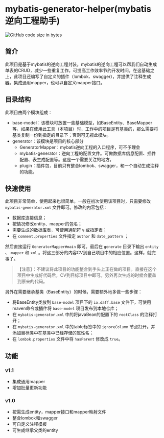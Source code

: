 # mybatis-generator-helper(mybatis逆向工程助手)
![GitHub code size in bytes](https://img.shields.io/github/languages/code-size/daffupman/mybatis-generator-helper)

## 简介

此项目是基于mybatis的逆向工程封装。mybatis的逆向工程可以帮我们自动生成单表的CRUD，减少一些重复工作，可提高工作效率节约开发时间。在这基础之上，此项目还编写了自定义的插件（lombok、swagger），并提供了注释生成器。集成通用mapper，也可以自定义mapper接口。


## 目录结构

此项目由两个模块组成：
- base-model：该模块可放置一些基础模型，如BaseEntity、BaseMapper等，如果在使用此工具（本项目）时，工作中的项目是有基类的，那么需要将基类复制一份到指定的目录下；否则可无视此模块。
- generator：该模块是项目的核心部分
    - GeneratorMapper：mybatis逆向工程的入口程序，可不予理会
    - mybatis-generator：逆向工程的配置文件。可做数据库信息配置、插件配置、表生成配置等。这是一个需要关注的地方。
    - plugin：插件包，目前只有整合lombok、swagger，和一个自动生成注释的功能。
    
    
##  快速使用

此项目非常简单，使用起来也很简单。一般在初次使用该项目时，只需要修改 `mybatis-generator.xml` 文件即可。修改的内容包括：
- 数据库连接信息；
- 按情况修改entity、mapper的包名；
- 需要生成的数据库表，可使用通配符 `%` 或指定表；
- 在 `comment.properties` 文件指定 `author` 和 `date_pattern` ；

然后直接运行 `GeneratorMapper#main` 即可。最后在 `generate` 目录下输出 `entity` 、 `mapper` 和 `xml` 。将这三部分的内容CV到自己项目中的相应位置。这样，就完事了。
> 【注意】：不建议将此项目的功能整合到手头上正在做的项目，直接在这个项目中生成好代码后，CV到目标项目中即可。另外再次生成的时候会覆盖到原来的代码。

另外在需要继承基类（BaseEntity）的时候，需要额外地多做一些步骤：
- 将BaseEntity类放到 `base-model` 项目下的 `io.daff.base` 文件下，可使用maven命令或插件将 `base-model` 项目发布到本地仓库；
- 在 `mybatis-generator.xml` 中的将javaBean的配置下的 `rootClass` 的注释打开；
- 在 `mybatis-generator.xml` 中的table标签中的 `ignoreColumn` 节点打开，并添加目标类中在基类中已经存储的属性名；
- 在 `lombok.properties` 文件中将 `hasParent` 修改成 `true`。


##  功能

### v1.1
- 集成通用mapper
- 增加批量更新功能

### v1.0

- 按需生成entity，mapper接口和mapper映射文件
- 整合lombok和swagger
- 可自定义注释模板
- 可生成继承父类的entity